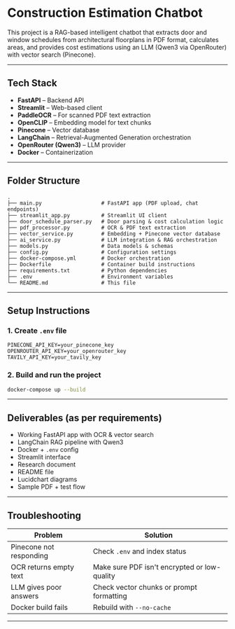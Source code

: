 
# Construction Estimation Chatbot

This project is a RAG-based intelligent chatbot that extracts door and window schedules from architectural floorplans in PDF format, calculates areas, and provides cost estimations using an LLM (Qwen3 via OpenRouter) with vector search (Pinecone).

---

## Tech Stack

- **FastAPI** – Backend API
- **Streamlit** – Web-based client
- **PaddleOCR** – For scanned PDF text extraction
- **OpenCLIP** – Embedding model for text chunks
- **Pinecone** – Vector database
- **LangChain** – Retrieval-Augmented Generation orchestration
- **OpenRouter (Qwen3)** – LLM provider
- **Docker** – Containerization

---

## Folder Structure

```
.
├── main.py                   # FastAPI app (PDF upload, chat endpoints)
├── streamlit_app.py          # Streamlit UI client
├── door_schedule_parser.py   # Door parsing & cost calculation logic
├── pdf_processor.py          # OCR & PDF text extraction
├── vector_service.py         # Embedding + Pinecone vector database
├── ai_service.py             # LLM integration & RAG orchestration
├── models.py                 # Data models & schemas
├── config.py                 # Configuration settings
├── docker-compose.yml        # Docker orchestration
├── Dockerfile                # Container build instructions
├── requirements.txt          # Python dependencies
├── .env                      # Environment variables
└── README.md                 # This file
```

---

## Setup Instructions

### 1. Create `.env` file
```env
PINECONE_API_KEY=your_pinecone_key
OPENROUTER_API_KEY=your_openrouter_key
TAVILY_API_KEY=your_tavily_key
```

### 2. Build and run the project
```bash
docker-compose up --build
```

---

## Deliverables (as per requirements)

- Working FastAPI app with OCR & vector search
- LangChain RAG pipeline with Qwen3
- Docker + `.env` config
- Streamlit interface
- Research document
- README file
- Lucidchart diagrams
- Sample PDF + test flow

---

## Troubleshooting

| Problem                          | Solution                              |
|----------------------------------|----------------------------------------|
| Pinecone not responding          | Check `.env` and index status          |
| OCR returns empty text           | Make sure PDF isn't encrypted or low-quality |
| LLM gives poor answers           | Check vector chunks or prompt formatting |
| Docker build fails               | Rebuild with `--no-cache`              |

---